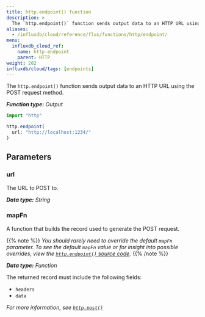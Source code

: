 ```yaml
---
title: http.endpoint() function
description: >
  The `http.endpoint()` function sends output data to an HTTP URL using the POST request method.
aliases:
  - /influxdb/cloud/reference/flux/functions/http/endpoint/
menu:
  influxdb_cloud_ref:
    name: http.endpoint
    parent: HTTP
weight: 202
influxdb/cloud/tags: [endpoints]
---
```


The `http.endpoint()` function sends output data to an HTTP URL using the POST request method.

_**Function type:** Output_

```js
import "http"

http.endpoint(
  url: "http://localhost:1234/"
)
```

## Parameters

### url
The URL to POST to.

_**Data type:** String_

### mapFn
A function that builds the record used to generate the POST request.

{{% note %}}
_You should rarely need to override the default `mapFn` parameter.
To see the default `mapFn` value or for insight into possible overrides, view the
[`http.endpoint()` source code](https://github.com/influxdata/flux/blob/master/stdlib/http/http.flux)._
{{% /note %}}

_**Data type:** Function_

The returned record must include the following fields:

- `headers`
- `data`

_For more information, see [`http.post()`](/influxdb/cloud/reference/flux/stdlib/http/post/)_
